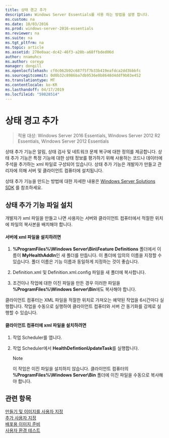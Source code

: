 ```yaml
---
title: 상태 경고 추가
description: Windows Server Essentials를 사용 하는 방법을 설명 합니다.
ms.custom: na
ms.date: 10/03/2016
ms.prod: windows-server-2016-essentials
ms.reviewer: na
ms.suite: na
ms.tgt_pltfrm: na
ms.topic: article
ms.assetid: 270e0aac-dc42-46f3-a20b-a68ffbded06d
author: nnamuhcs
ms.author: coreyp
manager: dongill
ms.openlocfilehash: cf0c062b92c687f5f7b33b419eafdca2dd3bbbfc
ms.sourcegitcommit: 0d0b32c8986ba7db9536e0b8648d4ddf9b03e452
ms.translationtype: MT
ms.contentlocale: ko-KR
ms.lasthandoff: 04/17/2019
ms.locfileid: "59828514"
---
```

# <a name="add-health-alerts"></a>상태 경고 추가

>적용 대상: Windows Server 2016 Essentials, Windows Server 2012 R2 Essentials, Windows Server 2012 Essentials

상태 추가 기능은 알림, 상태 검사 및 네트워크 문제 복구에 대한 정의를 제공합니다. 상태 추가 기능은 특정 기능에 대한 상태 정보를 평가하기 위해 사용하는 코드나 데이터에 주석을 추가하는 xml 파일로 구성되어 있습니다. 상태 추가 기능은 개발자가 만들고 관리자에 의해 서버 및 클라이언트 컴퓨터에 설치됩니다.  
  
 상태 추가 기능을 만드는 방법에 대한 자세한 내용은 [Windows Server Solutions SDK](https://go.microsoft.com/fwlink/?LinkID=248648) 를 참조하세요.  
  
## <a name="installing-health-add-in-files"></a>상태 추가 기능 파일 설치  
 개발자가 xml 파일을 만들고 나면 사용자는 서버와 클라이언트 컴퓨터에서 적절한 위치에 파일의 복사본을 배치해야 합니다.  
  
#### <a name="to-install-the-xml-files-on-the-server"></a>서버에 xml 파일을 설치하려면  
  
1.  **%ProgramFiles%\Windows Server\Bin\Feature Definitions** 폴더에서 이름이 **MyHealthAddIn**인 새 폴더를 만듭니다. 이 폴더에 임의의 이름을 지정할 수 있습니다. 폴더 이름은 기능 이름과 동일하게 지정하는 것이 좋습니다.  
  
2.  Definition.xml 및 Definition.xml.config 파일을 새 폴더에 복사합니다.  
  
3.  조건이나 작업에 대한 이진 파일을 만든 경우 이러한 파일을 **%ProgramFiles%\Windows Server\Bin**에도 복사해야 합니다.  
  
 클라이언트 컴퓨터는 XML 파일을 적절한 위치로 가져오는 예약된 작업을 6시간마다 실행합니다. 작업을 수동으로 실행하여 클라이언트 컴퓨터와 서버 간 동기화를 강제로 실행할 수 있습니다.  
  
#### <a name="to-install-the-xml-files-on-the-client-computer"></a>클라이언트 컴퓨터에 xml 파일을 설치하려면  
  
1.  작업 Scheduler를 엽니다.  
  
2.  작업 Scheduler에서 **HealthDefintionUpdateTask**를 실행합니다.  
  
    > [!NOTE]
    >  이 작업은 이진 파일을 설치하지 않습니다. 클라이언트 컴퓨터의 **%ProgramFiles%\Windows Server\Bin** 폴더에 이진 파일을 수동으로 복사해야 합니다.  
  
## <a name="see-also"></a>관련 항목  
 [만들기 및 이미지를 사용자 지정](Creating-and-Customizing-the-Image.md)   
 [추가 사용자 지정](Additional-Customizations.md)   
 [배포용 이미지 준비](Preparing-the-Image-for-Deployment.md)   
 [사용자 환경 테스트](Testing-the-Customer-Experience.md)